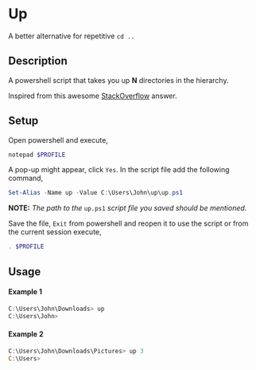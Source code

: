 # Up
A better alternative for repetitive `cd ..`

## Description
A powershell script that takes you up __N__ directories in the hierarchy. 

Inspired from this awesome [StackOverflow](https://stackoverflow.com/a/245724) answer.

## Setup
Open powershell and execute,
```powershell
notepad $PROFILE
```
A pop-up might appear, click `Yes`.
In the script file add the following command,

```powershell
Set-Alias -Name up -Value C:\Users\John\up\up.ps1
```
__NOTE:__ *The path to the* `up.ps1` *script file you saved should be mentioned*.

Save the file, `Exit` from powershell and reopen it to use the script or from the current session execute,
```powershell
. $PROFILE
```
## Usage
#### Example 1
```powershell
C:\Users\John\Downloads> up
C:\Users\John>
```
#### Example 2
```powershell
C:\Users\John\Downloads\Pictures> up 3
C:\Users>
```
